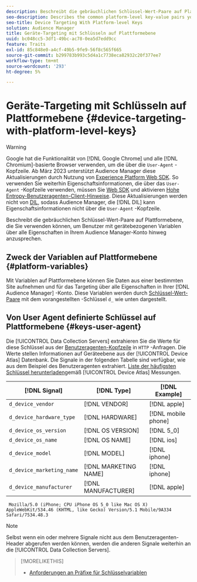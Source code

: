 ```yaml
---
description: Beschreibt die gebräuchlichen Schlüssel-Wert-Paare auf Plattformebene, die Sie verwenden können, um Benutzer mit gerätebezogenen Variablen über alle Eigenschaften in Ihrem Audience Manager-Konto hinweg anzusprechen.
seo-description: Describes the common platform-level key-value pairs you can use to target users with device-related variables across all properties in your Audience Manager account.
seo-title: Device Targeting With Platform-level Keys
solution: Audience Manager
title: Geräte-Targeting mit Schlüsseln auf Plattformebene
uuid: bc048cc5-3df1-49bc-ac78-0ea5d7edd9cc
feature: Traits
exl-id: 85c848e0-a4cf-49b5-9fe9-56f8c565f665
source-git-commit: b299783b993c5d4a1c7738eca82932c20f377ee7
workflow-type: tm+mt
source-wordcount: '293'
ht-degree: 5%

---
```


# Geräte-Targeting mit Schlüsseln auf Plattformebene {#device-targeting-with-platform-level-keys}

>[!WARNING]
>
>Google hat die Funktionalität von [!DNL Google Chrome] und alle [!DNL Chromium]-basierte Browser verwenden, um die über die `User-Agent` -Kopfzeile.
>Ab März 2023 unterstützt Audience Manager diese Aktualisierungen durch Nutzung von [Experience Platform Web SDK](https://experienceleague.adobe.com/docs/experience-platform/edge/home.html?lang=en). So verwenden Sie weiterhin Eigenschaftsinformationen, die über das `User-Agent` -Kopfzeile verwenden, müssen Sie [Web SDK](https://experienceleague.adobe.com/docs/experience-platform/edge/home.html?lang=en) und aktivieren [Hohe Entropy-Benutzeragenten-Client-Hinweise](https://experienceleague.adobe.com/docs/experience-platform/edge/fundamentals/user-agent-client-hints.html?lang=en).
>Diese Aktualisierungen werden nicht von [DIL](../../../using/dil/dil-overview.md), sodass Audience Manager, die [!DNL DIL] kann Eigenschaftsinformationen nicht über die `User-Agent` -Kopfzeile.

Beschreibt die gebräuchlichen Schlüssel-Wert-Paare auf Plattformebene, die Sie verwenden können, um Benutzer mit gerätebezogenen Variablen über alle Eigenschaften in Ihrem Audience Manager-Konto hinweg anzusprechen.

## Zweck der Variablen auf Plattformebene {#platform-variables}

<!-- c_tb_device_targeting.xml -->

Mit Variablen auf Plattformebene können Sie Daten aus einer bestimmten Site aufnehmen und für das Targeting über alle Eigenschaften in Ihrer [!DNL Audience Manager] -Konto. Diese Variablen werden durch [Schlüssel-Wert-Paare](../../reference/key-value-pairs-explained.md) mit dem vorangestellten -Schlüssel `d_` wie unten dargestellt.

## Von User Agent definierte Schlüssel auf Plattformebene {#keys-user-agent}

Die [!UICONTROL Data Collection Servers] extrahieren Sie die Werte für diese Schlüssel aus der [Benutzeragenten-Kopfzeile](https://www.w3.org/Protocols/rfc2616/rfc2616-sec14.html#sec14.43) in `HTTP` -Anfragen. Die Werte stellen Informationen auf Geräteebene aus der [!UICONTROL Device Atlas] Datenbank. Die Signale in der folgenden Tabelle sind verfügbar, wie aus dem Beispiel des Benutzeragenten extrahiert. [Liste der häufigsten Schlüssel herunterladen](assets/device_keys.csv)gemäß [!UICONTROL Device Atlas] Messungen.

| [!DNL Signal] | [!DNL Type] | [!DNL Example] |
|---|---|---|
| `d_device_vendor` | [!DNL VENDOR] | [!DNL apple] |
| `d_device_hardware_type` | [!DNL HARDWARE] | [!DNL mobile phone] |
| `d_device_os_version` | [!DNL OS VERSION] | [!DNL 5_0] |
| `d_device_os_name` | [!DNL OS NAME] | [!DNL ios] |
| `d_device_model` | [!DNL MODEL] | [!DNL iphone] |
| `d_device_marketing_name` | [!DNL MARKETING NAME] | [!DNL iphone] |
| `d_device_manufacturer` | [!DNL MANUFACTURER] | [!DNL apple] |

```
 Mozilla/5.0 (iPhone; CPU iPhone OS 5_0 like Mac OS X) AppleWebKit/534.46 (KHTML, like Gecko) Version/5.1 Mobile/9A334 Safari/7534.48.3
```

>[!NOTE]
>
>Selbst wenn ein oder mehrere Signale nicht aus dem Benutzeragenten-Header abgerufen werden können, werden die anderen Signale weiterhin an die [!UICONTROL Data Collection Servers].

>[!MORELIKETHIS]
>
>* [Anforderungen an Präfixe für Schlüsselvariablen](../../features/traits/trait-variable-prefixes.md)

